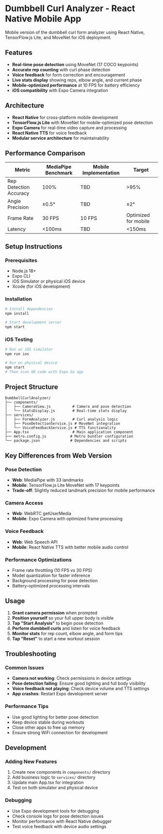 # Dumbbell Curl Analyzer - React Native Mobile App

Mobile version of the dumbbell curl form analyzer using React Native, TensorFlow.js Lite, and MoveNet for iOS deployment.

## Features

- **Real-time pose detection** using MoveNet (17 COCO keypoints)
- **Accurate rep counting** with curl phase detection
- **Voice feedback** for form correction and encouragement
- **Live stats display** showing reps, elbow angle, and current phase
- **Mobile-optimized performance** at 10 FPS for battery efficiency
- **iOS compatibility** with Expo Camera integration

## Architecture

- **React Native** for cross-platform mobile development
- **TensorFlow.js Lite** with MoveNet for mobile-optimized pose detection
- **Expo Camera** for real-time video capture and processing
- **React Native TTS** for voice feedback
- **Modular service architecture** for maintainability

## Performance Comparison

| Metric | MediaPipe Benchmark | Mobile Implementation | Target |
|--------|-------------------|---------------------|---------|
| Rep Detection Accuracy | 100% | TBD | >95% |
| Angle Precision | ±0.5° | TBD | ±2° |
| Frame Rate | 30 FPS | 10 FPS | Optimized for mobile |
| Latency | <100ms | TBD | <150ms |

## Setup Instructions

### Prerequisites
- Node.js 18+
- Expo CLI
- iOS Simulator or physical iOS device
- Xcode (for iOS development)

### Installation
```bash
# Install dependencies
npm install

# Start development server
npm start
```

### iOS Testing
```bash
# Run on iOS simulator
npm run ios

# Run on physical device
npm start
# Then scan QR code with Expo Go app
```

## Project Structure

```
DumbbellCurlAnalyzer/
├── components/
│   ├── CameraView.js          # Camera and pose detection
│   └── StatsDisplay.js        # Real-time stats display
├── services/
│   ├── FormAnalyzer.js        # Curl analysis logic
│   ├── PoseDetectionService.js # MoveNet integration
│   └── VoiceFeedbackService.js # TTS functionality
├── App.tsx                    # Main application component
├── metro.config.js           # Metro bundler configuration
└── package.json              # Dependencies and scripts
```

## Key Differences from Web Version

### Pose Detection
- **Web**: MediaPipe with 33 landmarks
- **Mobile**: TensorFlow.js Lite MoveNet with 17 keypoints
- **Trade-off**: Slightly reduced landmark precision for mobile performance

### Camera Access
- **Web**: WebRTC getUserMedia
- **Mobile**: Expo Camera with optimized frame processing

### Voice Feedback
- **Web**: Web Speech API
- **Mobile**: React Native TTS with better mobile audio control

### Performance Optimizations
- Frame rate throttling (10 FPS vs 30 FPS)
- Model quantization for faster inference
- Background processing for pose detection
- Battery-optimized processing intervals

## Usage

1. **Grant camera permission** when prompted
2. **Position yourself** so your full upper body is visible
3. **Tap "Start Analysis"** to begin pose detection
4. **Perform dumbbell curls** and listen for voice feedback
5. **Monitor stats** for rep count, elbow angle, and form tips
6. **Tap "Reset"** to start a new workout session

## Troubleshooting

### Common Issues
- **Camera not working**: Check permissions in device settings
- **Pose detection failing**: Ensure good lighting and full body visibility
- **Voice feedback not playing**: Check device volume and TTS settings
- **App crashes**: Restart Expo development server

### Performance Tips
- Use good lighting for better pose detection
- Keep device stable during workouts
- Close other apps to free up memory
- Ensure strong WiFi connection for development

## Development

### Adding New Features
1. Create new components in `components/` directory
2. Add business logic to `services/` directory
3. Update main App.tsx for integration
4. Test on both simulator and physical device

### Debugging
- Use Expo development tools for debugging
- Check console logs for pose detection issues
- Monitor performance with React Native debugger
- Test voice feedback with device audio settings
